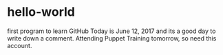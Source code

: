 # hello-world
first program to learn GitHub
Today is June 12, 2017 and its a good day to write down a comment.  Attending Puppet Training tomorrow, so need this account.
